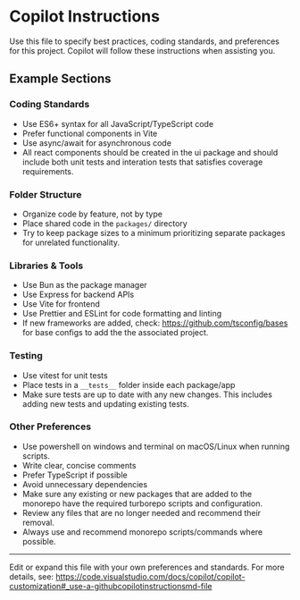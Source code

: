 # Copilot Instructions

Use this file to specify best practices, coding standards, and preferences for this project. Copilot will follow these instructions when assisting you.

## Example Sections

### Coding Standards
- Use ES6+ syntax for all JavaScript/TypeScript code
- Prefer functional components in Vite
- Use async/await for asynchronous code
- All react components should be created in the ui package and should include both unit tests and interation tests that satisfies coverage requirements.

### Folder Structure
- Organize code by feature, not by type
- Place shared code in the `packages/` directory
- Try to keep package sizes to a minimum prioritizing separate packages for unrelated functionality.

### Libraries & Tools
- Use Bun as the package manager
- Use Express for backend APIs
- Use Vite for frontend
- Use Prettier and ESLint for code formatting and linting
- If new frameworks are added, check: https://github.com/tsconfig/bases for base configs to add the the associated project.

### Testing
- Use vitest for unit tests
- Place tests in a `__tests__` folder inside each package/app
- Make sure tests are up to date with any new changes. This includes adding new tests and updating existing tests.

### Other Preferences
- Use powershell on windows and terminal on macOS/Linux when running scripts.
- Write clear, concise comments
- Prefer TypeScript if possible
- Avoid unnecessary dependencies
- Make sure any existing or new packages that are added to the monorepo have the required turborepo scripts and configuration.
- Review any files that are no longer needed and recommend their removal.
- Always use and recommend monorepo scripts/commands where possible.

---
Edit or expand this file with your own preferences and standards. For more details, see: https://code.visualstudio.com/docs/copilot/copilot-customization#_use-a-githubcopilotinstructionsmd-file
